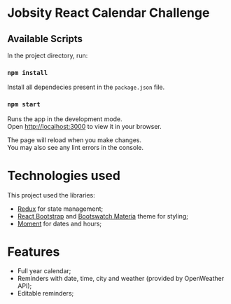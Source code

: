 # Jobsity React Calendar Challenge

## Available Scripts

In the project directory, run:

### `npm install`

Install all dependecies present in the `package.json` file.

### `npm start`

Runs the app in the development mode.\
Open [http://localhost:3000](http://localhost:3000) to view it in your browser.

The page will reload when you make changes.\
You may also see any lint errors in the console.

# Technologies used

This project used the libraries:

- [Redux](https://redux.js.org) for state management;
- [React Bootstrap](https://react-bootstrap.netlify.app) and [Bootswatch Materia](https://bootswatch.com/materia/) theme for styling;
- [Moment](https://momentjs.com) for dates and hours;

# Features

- Full year calendar;
- Reminders with date, time, city and weather (provided by OpenWeather API);
- Editable reminders;
